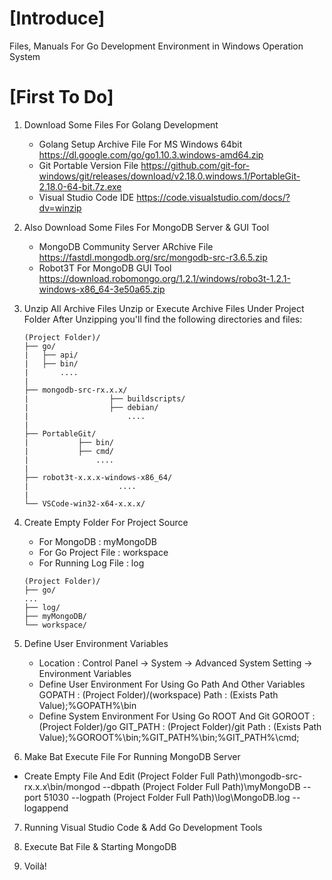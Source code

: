 # [Introduce]
Files, Manuals For Go Development Environment in Windows Operation System

# [First To Do]
1. Download Some Files For Golang Development
   * Golang Setup Archive File For MS Windows 64bit
       https://dl.google.com/go/go1.10.3.windows-amd64.zip
   * Git Portable Version File
       https://github.com/git-for-windows/git/releases/download/v2.18.0.windows.1/PortableGit-2.18.0-64-bit.7z.exe
   * Visual Studio Code IDE
       https://code.visualstudio.com/docs/?dv=winzip

2. Also Download Some Files For MongoDB Server & GUI Tool
   * MongoDB Community Server ARchive File
       https://fastdl.mongodb.org/src/mongodb-src-r3.6.5.zip
   * Robot3T For MongoDB GUI Tool
       https://download.robomongo.org/1.2.1/windows/robo3t-1.2.1-windows-x86_64-3e50a65.zip

3. Unzip All Archive Files
   Unzip or Execute Archive Files Under Project Folder
   After Unzipping you'll find the following directories and files:
   ```
   (Project Folder)/
   ├── go/
   |   ├── api/
   |   ├── bin/
   |       ....
   |
   ├── mongodb-src-rx.x.x/
   |                  ├── buildscripts/
   |                  ├── debian/
   |                      ....
   |
   ├── PortableGit/
   |           ├── bin/
   |           ├── cmd/
   |               ....
   |
   ├── robot3t-x.x.x-windows-x86_64/
   |                    ....
   |
   └── VSCode-win32-x64-x.x.x/
   ```

4. Create Empty Folder For Project Source
   * For MongoDB : myMongoDB
   * For Go Project File : workspace
   * For Running Log File : log
   ```
   (Project Folder)/
   ├── go/
   ...
   ├── log/
   ├── myMongoDB/
   └── workspace/
   ```

5. Define User Environment Variables
   * Location : Control Panel -> System -> Advanced System Setting -> Environment Variables
   * Define User Environment For Using Go Path And Other Variables
     GOPATH   : (Project Folder)/(workspace)
     Path     : (Exists Path Value);%GOPATH%\bin
   * Define System Environment For Using Go ROOT And Git
     GOROOT   : (Project Folder)/go
     GIT_PATH : (Project Folder)/git
     Path     : (Exists Path Value);%GOROOT%\bin;%GIT_PATH%\bin;%GIT_PATH%\cmd;

6. Make Bat Execute File For Running MongoDB Server
  * Create Empty File And Edit
    (Project Folder Full Path)\mongodb-src-rx.x.x\bin/mongod --dbpath (Project Folder Full Path)\myMongoDB --port 51030 --logpath (Project Folder Full Path)\log\MongoDB.log --logappend

7. Running Visual Studio Code & Add Go Development Tools

8. Execute Bat File & Starting MongoDB

9. Voilà!                                     
                   
